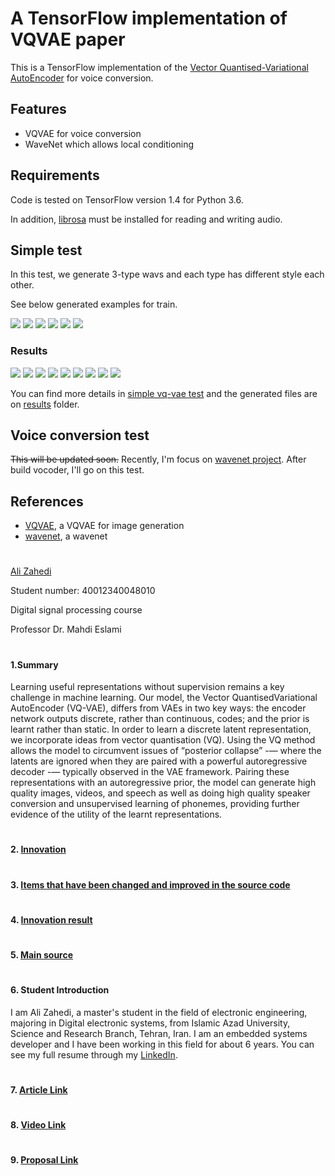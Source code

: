 # A TensorFlow implementation of VQVAE paper

This is a TensorFlow implementation of the [Vector Quantised-Variational AutoEncoder](https://papers.nips.cc/paper/7210-neural-discrete-representation-learning.pdf) for voice conversion.

## Features
- VQVAE for voice conversion
- WaveNet which allows local conditioning

## Requirements
Code is tested on TensorFlow version 1.4 for Python 3.6.

In addition, [librosa](https://github.com/librosa/librosa) must be installed for reading and writing audio.

## Simple test
<p>In this test, we generate 3-type wavs and each type has different style each other.</p>

<p>See below generated examples for train.</p>
<img src="results/type_1_1.png" />
<img src="results/type_1_2.png" />
<img src="results/type_2_1.png" />
<img src="results/type_2_2.png" />
<img src="results/type_3_1.png" />
<img src="results/type_3_2.png" />

### Results
<img src="results/test_source1.png" />
<img src="results/test_source1_to_type2.png" />
<img src="results/test_source1_to_type3.png" />
<img src="results/test_source2.png" />
<img src="results/test_source2_to_type1.png" />
<img src="results/test_source2_to_type3.png" />
<img src="results/test_source3.png" />
<img src="results/test_source3_to_type1.png" />
<img src="results/test_source3_to_type2.png" />

You can find more details in <a href="./notebooks/simple vq-vae test.ipynb">simple vq-vae test</a> and the generated files are on <a href="./results">results</a> folder.

## Voice conversion test
~~This will be updated soon.~~ Recently, I'm focus on [wavenet project](https://github.com/twidddj/wavenet). After build vocoder, I'll go on this test.

## References
- [VQVAE](https://github.com/hiwonjoon/tf-vqvae), a VQVAE for image generation
- [wavenet](https://github.com/ibab/tensorflow-wavenet), a wavenet
#

[Ali Zahedi](https://github.com/alixahedi)

Student number:  40012340048010

Digital signal processing course

Professor Dr. Mahdi Eslami
#

#### 1.Summary 

Learning useful representations without supervision remains a key challenge in  machine learning. Our model, the Vector QuantisedVariational AutoEncoder (VQ-VAE), differs from VAEs in two key ways: the encoder network outputs discrete, rather than continuous, codes; and the prior is learnt rather than static. In order to learn a discrete latent representation, we  incorporate ideas from vector quantisation (VQ).
Using the VQ method allows the  model to circumvent issues of “posterior collapse” -— where the latents are ignored  when they are paired with a powerful autoregressive decoder -— typically observed  in the VAE framework. Pairing these representations with an autoregressive prior,  the model can generate high quality images, videos, and speech as well as doing  high quality speaker conversion and unsupervised learning of phonemes, providing  further evidence of the utility of the learnt representations.
#

#### 2. [Innovation](https://github.com/mahdeslami11/vqvae/edit/master/README.md)
#

#### 3. [Items that have been changed and improved in the source code](https://github.com/mahdeslami11/vqvae/blob/master/vqvae/AudioReader.py)

#

#### 4. [Innovation result](https://github.com/mahdeslami11/vqvae/edit/master/README.md)
#

#### 5. [Main source](https://github.com/twidddj/vqvae) 
#

#### 6. Student Introduction
I am Ali Zahedi, a master's student in the field of electronic engineering, majoring in Digital electronic systems, from Islamic Azad University, Science and Research Branch, Tehran, Iran. I am an embedded systems developer and I have been working in this field for about 6 years. You can see my full resume through my [LinkedIn](https://www.linkedin.com/in/ali-zahedi-b5a360158).
#

#### 7. [Article Link](https://github.com/mahdeslami11/vqvae/blob/master/NIPS-2017-neural-discrete-representation-learning-Paper_2.pdf)
#

#### 8. [Video Link](https://drive.google.com/file/d/1MfG7_P5hCMxa1zNLGGV-6SGYX0z3cQQ5/view?usp=sharing)
#

#### 9. [Proposal Link](https://github.com/mahdeslami11/vqvae/blob/master/Proposal.docx)

